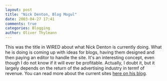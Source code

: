 ```yaml
---
layout: post
title: "Nick Denton, Blog Mogul"
date: 2003-04-27 17:41
comments: true
categories: Blogging
author: Oliver Thylmann
---
```



This was the title in WIRED about what Nick Denton is currently doing. What he is doing is coming up with ideas for blogs, having them designed and then paying an editor to handle the site. It's an interesting concept, even though I do not know if it will ever be profitable. Actually, I doubt it, but it largely depends on the return of the advertising industry in termf of revenue. You can read more about the current sites [here on his blog](http://www.nickdenton.org/archives/001731.html).


